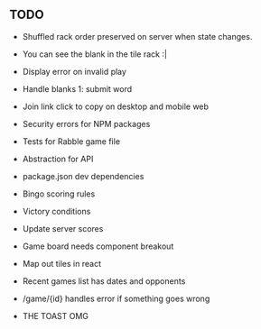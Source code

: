 ## TODO

- Shuffled rack order preserved on server when state changes.
- You can see the blank in the tile rack :|
- Display error on invalid play
- Handle blanks 1: submit word
- Join link click to copy on desktop and mobile web

- Security errors for NPM packages
- Tests for Rabble game file
- Abstraction for API
- package.json dev dependencies

- Bingo scoring rules
- Victory conditions
- Update server scores

- Game board needs component breakout
- Map out tiles in react

- Recent games list has dates and opponents
- /game/{id} handles error if something goes wrong

- THE TOAST OMG
